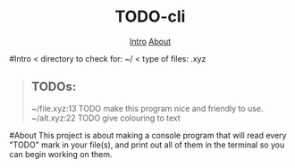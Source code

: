 <h1 align="center">
  <br>
  TODO-cli
  <br>
</h1>

<p align="center">
  <a href="#intro">Intro</a>
  <a href="#about">About</a>
</p>




#Intro
 < directory to check for: ~/
 < type of files: .xyz
 > TODOs:
 > ---------------------------
 >  ~/file.xyz:13  TODO make this program
 > nice and friendly to use.
 > ~/alt.xyz:22 TODO give colouring to
 > text


#About
This project is about making a console program that will read every "TODO" mark in your file(s), and print out all of them in the terminal so you can begin working on them.

